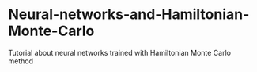 # Neural-networks-and-Hamiltonian-Monte-Carlo
Tutorial about neural networks trained with Hamiltonian Monte Carlo method
